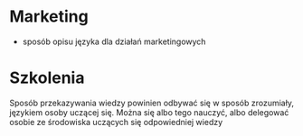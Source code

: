 # Marketing
- sposób opisu języka dla działań marketingowych

# Szkolenia
Sposób przekazywania wiedzy powinien odbywać się w sposób zrozumiały, językiem osoby uczącej się.
Można się albo tego nauczyć, albo delegować osobie ze środowiska uczących się odpowiedniej wiedzy

